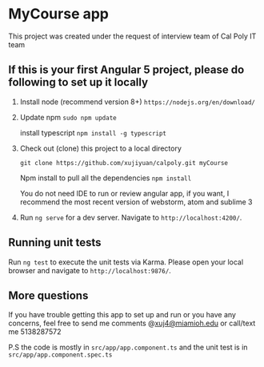 # MyCourse app

This project was created under the request of interview team of Cal Poly IT team

## If this is your first Angular 5 project, please do following to set up it locally 

1. Install node (recommend version 8+)
   `https://nodejs.org/en/download/`
   
2. Update npm
   `sudo npm update`
   
   install typescript
   `npm install -g typescript`

3. Check out (clone) this project to a local directory 

   `git clone https://github.com/xujiyuan/calpoly.git myCourse `
    
    Npm install to pull all the dependencies 
    `npm install`

   You do not need IDE to run or review angular app, if you want, I recommend the most recent version of
   webstorm, atom and sublime 3

4. Run `ng serve` for a dev server. Navigate to `http://localhost:4200/`. 

## Running unit tests

Run `ng test` to execute the unit tests via Karma. Please open your local browser and navigate to `http://localhost:9876/`. 


## More questions

If you have trouble getting this app to set up and run or you have any concerns, feel free to send me comments @xuj4@miamioh.edu 
or call/text me 5138287572 

P.S the code is mostly in `src/app/app.component.ts` and the unit test is in `src/app/app.component.spec.ts`
